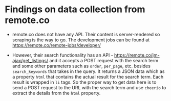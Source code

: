 # Findings on data collection from remote.co

- remote.co does not have any API. Their content is server-rendered so scraping is the way to go. The development jobs can be found at <https://remote.co/remote-jobs/developer/>

- However, their search functionality has an API - <https://remote.co/jm-ajax/get_listings/> and it accepts a POST request with the search term and some other parameters such as `order`, `per_page`, etc. besides `search_keywords` that takes in the query. It returns a JSON data which as a property `html` that contains the actual result for the search term. Each result is wrapped in `li` tags. So the proper way to get data here is to send a POST request to the URL with the search term and use `cheerio` to extract the details from the `html` property.
